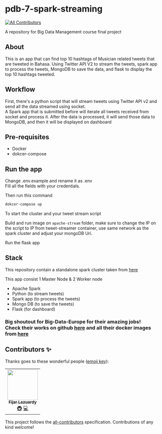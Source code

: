 # pdb-7-spark-streaming
<!-- ALL-CONTRIBUTORS-BADGE:START - Do not remove or modify this section -->
[![All Contributors](https://img.shields.io/badge/all_contributors-1-orange.svg?style=flat-square)](#contributors-)
<!-- ALL-CONTRIBUTORS-BADGE:END -->

A repository for Big Data Management course final project

## About

This is an app that can find top 10 hashtags of Musician related tweets that are tweeted in Bahasa. Using Twitter API V2 to stream the tweets, spark app to process the tweets, MongoDB to save the data, and flask to display the top 10 hashtags tweeted.

## Workflow

First, there's a python script that will stream tweets using Twitter API v2 and send all the data streamed using socket.  
A Spark app that is submitted before will iterate all tweets received from socket and process it. After the data is processed, it will send those data to MongoDB, and then it will be displayed on dashboard

## Pre-requisites

- Docker
- dokcer-compose

## Run the app

Change .env.example and rename it as .env  
Fill all the fields with your credentials.  
  
Then run this command

```bash
dokcer-compose up
```

To start the cluster and your tweet stream script

Build and run image on ```apache-stream``` folder, make sure to change the IP on the script to IP from tweet-streamer container, use same network as the spark cluster and adjust your mongoDB Uri.  

Run the flask app

## Stack

This repository contain a standalone spark cluster taken from [here](https://github.com/big-data-europe/docker-spark)

This app consist 1 Master Node & 2 Worker node

- Apache Spark
- Python (to stream tweets)
- Spark app (to process the tweets)
- Mongo DB (to save the tweets)
- Flask (for dashboard)

### Big shoutout for Big-Data-Europe for their amazing jobs! Check their works on github [here](https://github.com/big-data-europe/) and all their docker images from [here](https://hub.docker.com/u/bde2020)
## Contributors ✨

Thanks goes to these wonderful people ([emoji key](https://allcontributors.org/docs/en/emoji-key)):

<!-- ALL-CONTRIBUTORS-LIST:START - Do not remove or modify this section -->
<!-- prettier-ignore-start -->
<!-- markdownlint-disable -->
<table>
  <tr>
    <td align="center"><a href="https://github.com/fijar-lazuardy"><img src="https://avatars0.githubusercontent.com/u/32705957?v=4" width="100px;" alt=""/><br /><sub><b>Fijar Lazuardy</b></sub></a><br /><a href="#infra-fijar-lazuardy" title="Infrastructure (Hosting, Build-Tools, etc)">🚇</a> <a href="https://github.com/fijar-lazuardy/pdb-7-spark-streaming/commits?author=fijar-lazuardy" title="Code">💻</a></td>
  </tr>
</table>

<!-- markdownlint-enable -->
<!-- prettier-ignore-end -->
<!-- ALL-CONTRIBUTORS-LIST:END -->

This project follows the [all-contributors](https://github.com/all-contributors/all-contributors) specification. Contributions of any kind welcome!